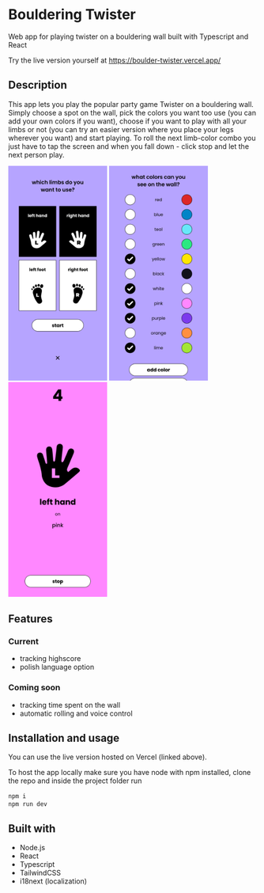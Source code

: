 # Bouldering Twister

Web app for playing twister on a bouldering wall built with Typescript and React

Try the live version yourself at https://boulder-twister.vercel.app/


## Description

This app lets you play the popular party game Twister on a bouldering wall. Simply choose a spot on the wall, pick the colors you want too use (you can add your own colors if you want), choose if you want to play with all your limbs or not (you can try an easier version where you place your legs wherever you want) and start playing. To roll the next limb-color combo you just have to tap the screen and when you fall down - click stop and let the next person play.

<p float="left">
<img src="https://raw.githubusercontent.com/lubczanska/boulder-twister/main/public/pick_limb.png" alt="color picker screen" width="200" />
<img src="https://raw.githubusercontent.com/lubczanska/boulder-twister/main/public/pick_color.png" alt="limb picker screen" width="200" />
<img src="https://raw.githubusercontent.com/lubczanska/boulder-twister/main/public/play.png" alt="gameplay" width="200" />
</p>

## Features

### Current

- tracking highscore
- polish language option

### Coming soon

- tracking time spent on the wall
- automatic rolling and voice control



## Installation and usage

You can use the live version hosted on Vercel (linked above).

To host the app locally make sure you have node with npm installed, clone the repo and inside the project folder run

```
npm i
npm run dev
```



## Built with
- Node.js
- React
- Typescript
- TailwindCSS
- i18next (localization)